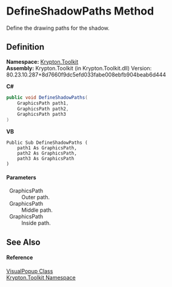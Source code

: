 # DefineShadowPaths Method


Define the drawing paths for the shadow.



## Definition
**Namespace:** <a href="79d2eac2-21f4-54ff-7552-b20c33c30600.md">Krypton.Toolkit</a>  
**Assembly:** Krypton.Toolkit (in Krypton.Toolkit.dll) Version: 80.23.10.287+8d7660f9dc5efd033fabe008ebfb904beab6d444

**C#**
``` C#
public void DefineShadowPaths(
	GraphicsPath path1,
	GraphicsPath path2,
	GraphicsPath path3
)
```
**VB**
``` VB
Public Sub DefineShadowPaths ( 
	path1 As GraphicsPath,
	path2 As GraphicsPath,
	path3 As GraphicsPath
)
```



#### Parameters
<dl><dt>  GraphicsPath</dt><dd>Outer path.</dd><dt>  GraphicsPath</dt><dd>Middle path.</dd><dt>  GraphicsPath</dt><dd>Inside path.</dd></dl>

## See Also


#### Reference
<a href="65480817-09a3-f777-b651-c6e7d4b29f93.md">VisualPopup Class</a>  
<a href="79d2eac2-21f4-54ff-7552-b20c33c30600.md">Krypton.Toolkit Namespace</a>  

